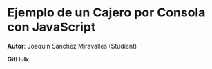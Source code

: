 # Ejemplo de un Cajero por Consola con JavaScript

**Autor**: Joaquín Sánchez Miravalles (Studient)

**GitHub**: